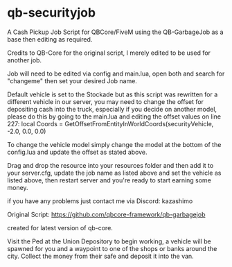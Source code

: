 # qb-securityjob
A Cash Pickup Job Script for QBCore/FiveM using the QB-GarbageJob as a base then editing as required.

Credits to QB-Core for the original script, I merely edited to be used for another job.

Job will need to be edited via config and main.lua, open both and search for "changeme" then set your desired Job name.

Default vehicle is set to the Stockade but as this script was rewritten for a different vehicle in our server, you may need to change the offset for depositing cash into the truck, especially if you decide on another model, please do this by going to the main.lua and editing the offset values on line 227: 
local Coords = GetOffsetFromEntityInWorldCoords(securityVehicle, -2.0, 0.0, 0.0)

To change the vehicle model simply change the model at the bottom of the config.lua and update the offset as stated above.

Drag and drop the resource into your resources folder and then add it to your server.cfg, update the job name as listed above and set the vehicle as listed above, then restart server and you're ready to start earning some money.

if you have any problems just contact me via Discord:
kazashimo

Original Script: https://github.com/qbcore-framework/qb-garbagejob

created for latest version of qb-core.

Visit the Ped at the Union Depository to begin working, a vehicle will be spawned for you and a waypoint to one of the shops or banks around the city.
Collect the money from their safe and deposit it into the van.
